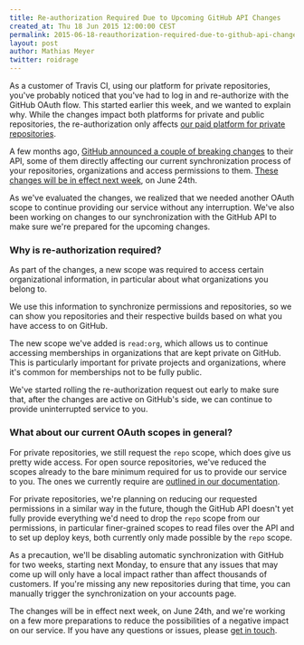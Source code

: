 ```yaml
---
title: Re-authorization Required Due to Upcoming GitHub API Changes
created_at: Thu 18 Jun 2015 12:00:00 CEST
permalink: 2015-06-18-reauthorization-required-due-to-github-api-changes/
layout: post
author: Mathias Meyer
twitter: roidrage
---
```

As a customer of Travis CI, using our platform for private repositories, you've
probably noticed that you've had to log in and re-authorize with the GitHub
OAuth flow. This started earlier this week, and we wanted to explain why. While
the changes impact both platforms for private and public repositories, the
re-authorization only affects [our paid platform for private
repositories](https://travis-ci.com).

A few months ago, [GitHub announced a couple of breaking
changes](https://developer.github.com/changes/2015-01-07-prepare-for-organization-permissions-changes/)
to their API, some of them directly affecting our current synchronization
process of your repositories, organizations and access permissions to them.
[These changes will be in effect next
week](https://developer.github.com/changes/2015-06-10-breaking-changes-to-organization-permissions-coming-on-june-24/),
on June 24th.

As we've evaluated the changes, we realized that we needed another OAuth scope
to continue providing our service without any interruption. We've also been
working on changes to our synchronization with the GitHub API to make sure we're
prepared for the upcoming changes.

### Why is re-authorization required?

As part of the changes, a new scope was required to access certain
organizational information, in particular about what organizations you belong
to.

We use this information to synchronize permissions and repositories, so we can
show you repositories and their respective builds based on what you have access
to on GitHub.

The new scope we've added is `read:org`, which allows us to continue accessing
memberships in organizations that are kept private on GitHub. This is
particularly important for private projects and organizations, where it's common
for memberships not to be fully public.

We've started rolling the re-authorization request out early to make sure that,
after the changes are active on GitHub's side, we can continue to provide
uninterrupted service to you.

### What about our current OAuth scopes in general?

For private repositories, we still request the `repo` scope, which does give us
pretty wide access. For open source repositories, we've reduced the scopes
already to the bare minimum required for us to provide our service to you. The
ones we currently require are [outlined in our
documentation](http://docs.travis-ci.com/user/github-oauth-scopes/).

For private repositories, we're planning on reducing our requested permissions
in a similar way in the future, though the GitHub API doesn't yet fully provide
everything we'd need to drop the `repo` scope from our permissions, in
particular finer-grained scopes to read files over the API and to set up deploy
keys, both currently only made possible by the `repo` scope.

As a precaution, we'll be disabling automatic synchronization with GitHub for
two weeks, starting next Monday, to ensure that any issues that may come up will
only have a local impact rather than affect thousands of customers. If you're
missing any new repositories during that time, you can manually trigger the
synchronization on your accounts page.

The changes will be in effect next week, on June 24th, and we're working on a
few more preparations to reduce the possibilities of a negative impact on our
service. If you have any questions or issues, please [get in
touch](mailto:support@travis-ci.com).

